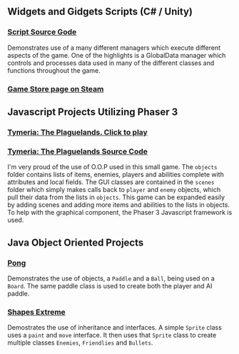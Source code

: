 ## Widgets and Gidgets Scripts (C# / Unity)

### [Script Source Gode](https://github.com/jelaw21/Widgets-And-Gidgets)

Demonstrates use of a many different managers which execute different aspects of the game. One of the highlights is a GlobalData manager which controls and processes data used in many of the different classes and functions throughout the game. 

### [Game Store page on Steam](https://store.steampowered.com/app/1333870/Widgets_and_Gidgets/)

## Javascript Projects Utilizing Phaser 3
### [Tymeria: The Plaguelands. Click to play](https://jelaw21.github.io/Arcania/)

### [Tymeria: The Plaguelands Source Code](https://github.com/jelaw21/Tymeria-Source-Code)

I'm very proud of the use of O.O.P used in this small game. The `objects` folder contains lists of items, enemies, players and abilities complete with attributes and local fields. The GUI classes are contained in the `scenes` folder which simply makes calls back to `player` and `enemy` objects, which pull their data from the lists in `objects`. This game can be expanded easily by adding scenes and adding more items and abilities to the lists in objects. To help with the graphical component, the Phaser 3 Javascript framework is used. 

## Java Object Oriented Projects

### [Pong](https://github.com/jelaw21/Pong/tree/master/src)

Demonstrates the use of objects, a `Paddle` and a `Ball`, being used on a `Board`. The same paddle class is used to create both the player and AI paddle. 

### [Shapes Extreme](https://github.com/jelaw21/ShapesExtreme/tree/master/src)

Demostrates the use of inheritance and interfaces. A simple `Sprite` class uses a `paint` and `move` interface. It then uses that `Sprite` class to create multiple classes `Enemies`, `Friendlies` and `Bullets`.   


